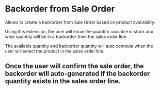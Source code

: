# Backorder from Sale Order

Allows to create a backorder from Sale Order based on product availability.

Using this extension, the user will know the quantity available in stock and
what quantity will be in a backorder from the sales order line.

The available quantity and backorder quantity will auto compute when the user
will select the product in the sales order line.

Once the user will confirm the sale order, the backorder will auto-generated
if the backorder quantity exists in the sales order line.
---